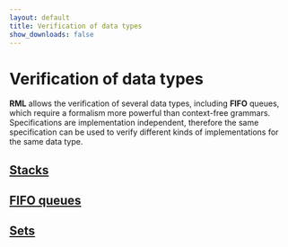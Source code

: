 ```yaml
---
layout: default
title: Verification of data types
show_downloads: false
---
```

# Verification of data types

**RML** allows the verification of several data types, including **FIFO** queues, which require a formalism 
more powerful than context-free grammars. Specifications are implementation independent, therefore
the same specification can be used to verify different kinds of implementations for the same data type.

## [Stacks](lifo.md)

## [FIFO queues](fifo.md)

## [Sets](set.md)
